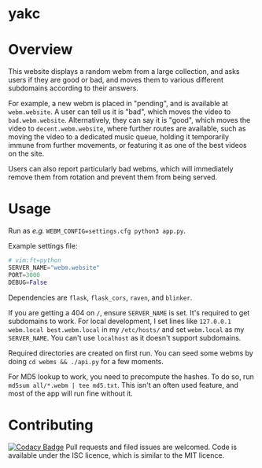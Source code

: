 # yakc

# Overview

This website displays a random webm from a large collection, and asks
users if they are good or bad, and moves them to various different
subdomains according to their answers.

For example, a new webm is placed in "pending", and is available at `webm.website`. A user can tell us it is "bad", which moves the video to `bad.webm.website`. Alternatively, they can say it is "good", which
moves the video to `decent.webm.website`, where further routes are available,
such as moving the video to a dedicated music queue, holding it temporarily
immune from further movements, or featuring it as one of the best videos on the
site.

Users can also report particularly bad webms, which will immediately
remove them from rotation and prevent them from being served.


# Usage
Run as *e.g.* `WEBM_CONFIG=settings.cfg python3 app.py`.

Example settings file:
```python
# vim:ft=python
SERVER_NAME="webm.website"
PORT=3000
DEBUG=False
```

Dependencies are `flask`, `flask_cors`, `raven`, and `blinker`.

If you are getting a 404 on `/`, ensure `SERVER_NAME` is set.
It's required to get subdomains to work. For local development,
I set lines like `127.0.0.1 webm.local best.webm.local` in my `/etc/hosts/`
and set `webm.local` as my `SERVER_NAME`. You can't use `localhost` as it
doesn't support subdomains.

Required directories are created on first run.
You can seed some webms by doing `cd webms && ./api.py` for a few moments.

For MD5 lookup to work, you need to precompute the hashes.
To do so, run `md5sum all/*.webm | tee md5.txt`. This isn't an often
used feature, and most of the app will run fine without it.

# Contributing
[![Codacy Badge](https://api.codacy.com/project/badge/Grade/609f8fbe1f6944c097f9fbb9eec852ac)](https://www.codacy.com/app/douglas/yakc?utm_source=github.com&utm_medium=referral&utm_content=zuzak/yakc&utm_campaign=badger)
Pull requests and filed issues are welcomed.
Code is available under the ISC licence, which is similar to the MIT licence.
